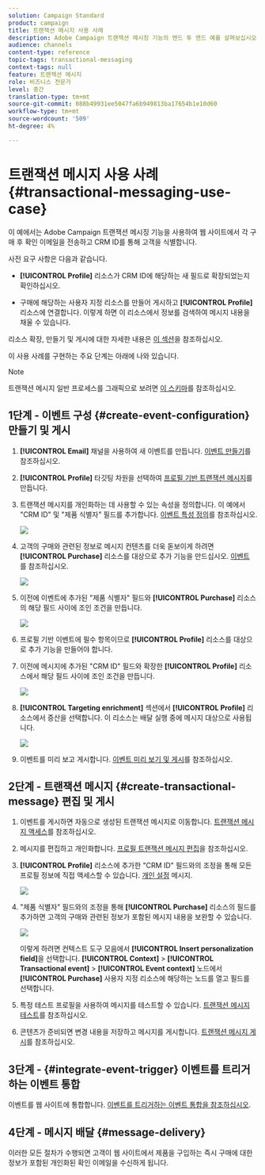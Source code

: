 ```yaml
---
solution: Campaign Standard
product: campaign
title: 트랜잭션 메시지 사용 사례
description: Adobe Campaign 트랜잭션 메시징 기능의 엔드 투 엔드 예를 살펴보십시오.
audience: channels
content-type: reference
topic-tags: transactional-messaging
context-tags: null
feature: 트랜잭션 메시지
role: 비즈니스 전문가
level: 중간
translation-type: tm+mt
source-git-commit: 088b49931ee5047fa6b949813ba17654b1e10d60
workflow-type: tm+mt
source-wordcount: '509'
ht-degree: 4%

---
```



# 트랜잭션 메시지 사용 사례 {#transactional-messaging-use-case}

이 예에서는 Adobe Campaign 트랜잭션 메시징 기능을 사용하여 웹 사이트에서 각 구매 후 확인 이메일을 전송하고 CRM ID를 통해 고객을 식별합니다.

사전 요구 사항은 다음과 같습니다.

* **[!UICONTROL Profile]** 리소스가 CRM ID에 해당하는 새 필드로 확장되었는지 확인하십시오.

* 구매에 해당하는 사용자 지정 리소스를 만들어 게시하고 **[!UICONTROL Profile]** 리소스에 연결합니다. 이렇게 하면 이 리소스에서 정보를 검색하여 메시지 내용을 채울 수 있습니다.

리소스 확장, 만들기 및 게시에 대한 자세한 내용은 [이 섹션](../../developing/using/key-steps-to-add-a-resource.md)을 참조하십시오.

이 사용 사례를 구현하는 주요 단계는 아래에 나와 있습니다.

>[!NOTE]
>
>트랜잭션 메시지 일반 프로세스를 그래픽으로 보려면 [이 스키마](../../channels/using/getting-started-with-transactional-msg.md#key-steps)를 참조하십시오.

## 1단계 - 이벤트 구성 {#create-event-configuration} 만들기 및 게시

1. **[!UICONTROL Email]** 채널을 사용하여 새 이벤트를 만듭니다. [이벤트 만들기](../../channels/using/configuring-transactional-event.md#creating-an-event)를 참조하십시오.

1. **[!UICONTROL Profile]** 타깃팅 차원을 선택하여 [프로필 기반 트랜잭션 메시지](../../channels/using/configuring-transactional-event.md#profile-based-transactional-messages)를 만듭니다.

1. 트랜잭션 메시지를 개인화하는 데 사용할 수 있는 속성을 정의합니다. 이 예에서 &quot;CRM ID&quot; 및 &quot;제품 식별자&quot; 필드를 추가합니다. [이벤트 특성 정의](../../channels/using/configuring-transactional-event.md#defining-the-event-attributes)를 참조하십시오.

   ![](assets/message-center_usecase1.png)

1. 고객의 구매와 관련된 정보로 메시지 컨텐츠를 더욱 돋보이게 하려면 **[!UICONTROL Purchase]** 리소스를 대상으로 추가 기능을 만드십시오. [이벤트 ](../../channels/using/configuring-transactional-event.md#enriching-the-transactional-message-content)를 참조하십시오.

   ![](assets/message-center_usecase2.png)

1. 이전에 이벤트에 추가된 &quot;제품 식별자&quot; 필드와 **[!UICONTROL Purchase]** 리소스의 해당 필드 사이에 조인 조건을 만듭니다.

   ![](assets/message-center_usecase3.png)

1. 프로필 기반 이벤트에 필수 항목이므로 **[!UICONTROL Profile]** 리소스를 대상으로 추가 기능을 만들어야 합니다.

1. 이전에 메시지에 추가된 &quot;CRM ID&quot; 필드와 확장한 **[!UICONTROL Profile]** 리소스에서 해당 필드 사이에 조인 조건을 만듭니다.<!--What's the purpose to have created a CRM ID for this event and to have the CRM ID as a join condition? could it be any other field provided you created it in the event?-->

   ![](assets/message-center_usecase4.png)

1. **[!UICONTROL Targeting enrichment]** 섹션에서 **[!UICONTROL Profile]** 리소스에서 증산을 선택합니다. 이 리소스는 배달 실행 중에 메시지 대상으로 사용됩니다.

   ![](assets/message-center_usecase5.png)

1. 이벤트를 미리 보고 게시합니다. [이벤트 미리 보기 및 게시](../../channels/using/publishing-transactional-event.md#previewing-and-publishing-the-event)를 참조하십시오.

## 2단계 - 트랜잭션 메시지 {#create-transactional-message} 편집 및 게시

1. 이벤트를 게시하면 자동으로 생성된 트랜잭션 메시지로 이동합니다. [트랜잭션 메시지 액세스](../../channels/using/editing-transactional-message.md#accessing-transactional-messages)를 참조하십시오.

1. 메시지를 편집하고 개인화합니다. [프로필 트랜잭션 메시지 편집](../../channels/using/editing-transactional-message.md#editing-profile-transactional-message)을 참조하십시오.

1. **[!UICONTROL Profile]** 리소스에 추가한 &quot;CRM ID&quot; 필드와의 조정을 통해 모든 프로필 정보에 직접 액세스할 수 있습니다. [개인 설정](../../designing/using/personalization.md#inserting-a-personalization-field) 메시지.

   ![](assets/message-center_usecase6.png)

1. &quot;제품 식별자&quot; 필드와의 조정을 통해 **[!UICONTROL Purchase]** 리소스의 필드를 추가하면 고객의 구매와 관련된 정보가 포함된 메시지 내용을 보완할 수 있습니다.

   ![](assets/message-center_usecase7.png)

   이렇게 하려면 컨텍스트 도구 모음에서 **[!UICONTROL Insert personalization field]**&#x200B;을 선택합니다. **[!UICONTROL Context]** > **[!UICONTROL Transactional event]** > **[!UICONTROL Event context]** 노드에서 **[!UICONTROL Purchase]** 사용자 지정 리소스에 해당하는 노드를 열고 필드를 선택합니다.

1. 특정 테스트 프로필을 사용하여 메시지를 테스트할 수 있습니다. [트랜잭션 메시지 테스트](../../channels/using/testing-transactional-message.md#testing-a-transactional-message)를 참조하십시오.

1. 콘텐츠가 준비되면 변경 내용을 저장하고 메시지를 게시합니다. [트랜잭션 메시지 게시](../../channels/using/publishing-transactional-message.md#publishing-a-transactional-message)를 참조하십시오.

## 3단계 - {#integrate-event-trigger} 이벤트를 트리거하는 이벤트 통합

이벤트를 웹 사이트에 통합합니다. [이벤트를 트리거하는 이벤트 통합을 참조하십시오](../../channels/using/getting-started-with-transactional-msg.md#integrate-event-trigger).

## 4단계 - 메시지 배달 {#message-delivery}

이러한 모든 절차가 수행되면 고객이 웹 사이트에서 제품을 구입하는 즉시 구매에 대한 정보가 포함된 개인화된 확인 이메일을 수신하게 됩니다.